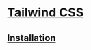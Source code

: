 # [Tailwind CSS](https://tailwindcss.com)
## [Installation](https://tailwindcss.com/docs/installation)